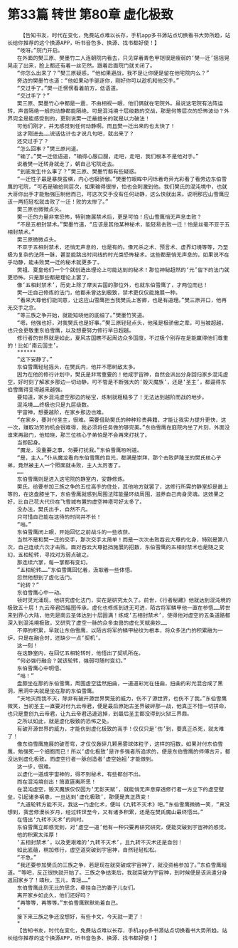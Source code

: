 # 第33篇 转世 第80章 虚化极致
        【告知书友，时代在变化，免费站点难以长存，手机app多书源站点切换看书大势所趋，站长给你推荐的这个换源APP，听书音色多、换源、找书都好使！】
       “吱呀。”院门开启。
       在外面的樊三原、樊墨竹二人连朝院内看去，只见穿着青色甲铠很是瘦弱的‘樊一迁’摇摇晃晃走了出来，脸上都还有着一丝茫然。跟着后面院门就关闭了。
       “你怎么出来了？”樊三原疑惑，“他如果避战，我不是让你硬是留在他宅院内么？”
       旁边的樊墨竹也道：“他如果动手驱逐你，刚好你可以趁机和他交手。”
       “交过手了。”樊一迁愣愣看着前方，低语道。
       “交过手了？”
       樊三原、樊墨竹心中都是一震，不由相视一眼，他们俩就在宅院外。虽说这宅院有法阵运转，声音隔绝一般的动静都能隔绝，可是混沌境十层级数的交战，那是何等层次的恐怖波动？外界完全是能感受到的，更别说樊一迁最擅长的就是以力破法！
       可他们刚才，并无感觉到任何动静啊。而且樊一迁出来的也太快了！
       这才刚进去……说话估计也才说几句吧，就出来了？
       还交过手了？
       “怎么回事？”樊三原问道。
       “输了。”樊一迁低语道，“输得心服口服，走吧，走吧，我们根本不是他对手。”
       说着樊一迁转身就走了，朝自己宅院走去。
       “到底发生什么事了？”樊三原、樊墨竹都有些疑惑。
       “一迁性子最是暴戾蛮横，内心也极骄傲。”樊墨竹眼眸中闪烁着奇异光彩看了看旁边东伯雪鹰的宅院，“可若是输给同层次，如果输得很惨，怕也会刺激到他。我们樊氏的混沌境中，也就大哥你出手才能勉强压制他而已，可这次交手没有任何动静，这么快就出来。说明那应山雪鹰应该一两招轻松就击败了一迁！败的太惨了。”
       樊三原也微微点头。
       樊一迁的力量非常恐怖，特别施展禁术后，更是可怕！应山雪鹰悄无声息击败？
       “不是五相封禁术。”樊墨竹道，“应该是其他某种秘术，能轻易击败一迁！怕是丝毫不亚于五相封禁术。”
       樊三原微微点头。
       不亚于五相封禁术，还悄无声息的，也是有的。像咒杀之术、预言术、虚界幻境等等，乃至极为复杂的法阵一脉，甚至能跳出时间线的时光类恐怖秘术。这些都是悄无声息的，如果说不在乎动静，能击败樊一迁的秘术就更多了。
       樊祖、夏皇他们一个个就创造出理论上可能达到的秘术！那位神秘超然的‘元’留下的法门就更恐怖。只是那些都是理论上罢了。
       像‘五相封禁术’，历史上除了摩天古国的那位外，也就东伯雪鹰了，才两位而已！
       樊一迁自己修炼的法门，他都未曾达到极致，禁术更仅仅能施展一种。
       “看来大尊他们能同意，让这应山雪鹰担当我樊氏上客卿，也是有道理。”樊三原开口，他再无交手之念。
       “等三族之争开始，就能知晓他的底细了。”樊墨竹笑道。
       “嗯，他强也好，对我樊氏也是好事。”樊三原轻轻点头，他虽是极骄傲之辈，可当被超越，也只会更敬重东伯雪鹰，以及想要努力修行早日超越。
       修行者的世界就是如此，夏风古国瞧不起周边众多国度，不过极个别存在是能赢得他们尊重的！比如‘南云国主’。
       ******
       “这下安静了。”
       东伯雪鹰轻轻摇头，在樊氏内，他并不愿树敌太多。
       因为在他的修行计划中，樊氏是非常重要的！他成宇宙神，自然会派出分身回归家乡混沌虚空，好时刻了解家乡那边一切动静，可不管是不断强大的‘毁灭魔族’，还是‘圣主’，都逼得东伯雪鹰得变得越来越强。
       要知道，家乡混沌虚空那边的秘宝，炼制就粗糙多了！无法达到越阶而战的地步。
       混沌境……终极也只是九层级数。
       宇宙神，想要越阶，在家乡那边也难。
       “在家乡，要对付圣主，很难。需要借助樊氏的种种珍贵典籍，才能让我实力提升更快，这一次，赚取功劳的机会很难得，我必须将任务做的够完美。”东伯雪鹰在庭院内坐了片刻，外面没谁来再敲门，他知晓，那三位核心子弟怕是不会再来打扰了。
       当即起身。
       “魔龙，没重要之事，勿要打扰我。”东伯雪鹰吩咐道。
       “是，主人。”仆从魔龙看向东伯雪鹰的目光，都满是崇拜，那个击败萨隆王的樊氏核心子弟，竟然被主人一个照面就击败，主人太厉害了。
       ……
       东伯雪鹰则是进入这宅院的静室内，安静修炼。
       樊氏，给要参加三族之争的五位高手的住处，其他地方就罢了，这修行所需的静室却是最上等的，在这盘膝坐下，东伯雪鹰就感到周围法阵能量环绕周围，滋养自己肉身灵魂。这效果之好，比自己花大代价在飞雪城布置的虚空神塔可好太多了。
       没办法，樊氏出手，自然不凡。
       只可惜自己能在这待的时间并不长！
       “嗡。”
       东伯雪鹰闭上眼，开始回忆之前战斗的一些收获。
       当然不是和樊一迁的交手，那次交手太简单！而是一次次击败吞云大尊的化身，特别是第八次，自己连续六次才击败。面对吞云大尊抵挡施展的招数，东伯雪鹰的五相封禁术也是随之变幻，五相轮转，寻找对方弱点破之。
       那连续六掌，每一掌都有变幻。
       “五相轮转……”东伯雪鹰回忆着，汲取着一些体悟。
       忽然他想到了虚化法门。
       “轮转？”
       东伯雪鹰心中一动。
       顿时灵光涌现，他研究虚化法门，实在是研究太久了。前世，《行者秘藏》他就达到混沌境的极致五十层！九云帝君四幅图传承，虚化也修炼到进无可进，陌古将军鳞甲他一直在参悟……转世来到界心大陆，他先是南云圣体达到十层圆满！练成‘五相封禁术’，使得他对虚空的五条道路都深入到混沌境极致，又研究了虚空一脉的众多虫兽的虚化天赋奥妙……
       不停的积累，早就让东伯雪鹰，以陌古将军的鳞甲秘纹为根本，将众多法门的积累融为一炉，只是在融合时，还缺少一点‘契机’。
       这一刻！
       在这静室内，在回忆五相轮转时，他悟出了契机所在。
       “何必强行融合？就该轮转，强弱可随时变幻。”
       东伯雪鹰心中明悟。
       “嗡！”
       盘膝坐在那的东伯雪鹰，周围虚空猛然扭曲，一道道彩光在扭曲，扭曲的彩光混合成了黑洞，黑洞中央就是坐在那的东伯雪鹰。
       “天地灭而我不灭，除非有破开源世界樊笼的威力，伤不了源世界，也伤不了我。”东伯雪鹰微笑，当初圣主一直要对付九云帝君，便是最后原始古圣界破碎那一战，他真正不惜一切拼命，也只是重创九云帝君，让九云帝君迅速逃掉，到最后圣主都没得到火狱三界鼎。
       之所以如此，就是虚化极致的恐怖之处。
       有破开源世界的威力，才能伤到虚化极致的高手！仅仅只是‘伤’到，要真正杀死，就太难了！
       像东伯雪鹰施展的破苍穹，才仅仅轰碎几颗黑雾球体粒子，这样的招数，如果对付东伯雪鹰，勉强死一个细胞而已！所以‘虚化极致’是许多强者所追求的，便是东伯雪鹰的师傅古亓，都没达到虚化极致。而虚空行者一脉创造者‘虚空始祖’才能做到。
       这一步，很难。
       以虚化一道成宇宙神的，得不到秘术，有些都创不出。
       而在混沌境创出！简直匪夷所思！
       在混沌虚空，毁灭魔族仅仅因为‘无影天赋’，就能悄无声息穿透修行者一方立下的虚空壁垒，引起诸多祸患，一旦达到‘虚化极致’，那便是真正质变！
       “九道轮转方能不灭，我这一门虚化术，便叫《九转不灭术》吧。”东伯雪鹰微微一笑，“真没想到，我苦修漫长岁月，经过转世至今，又有诸多积累，还是在樊氏魔山最终悟出。”
       在悟出‘九转不灭术’的同时。
       东伯雪鹰立即感觉到，对‘虚空一道’他有一种只要再研究研究，便能突破到宇宙神的感觉。
       他的积累太浑厚！
       ‘五相封禁术’，以及更艰难的‘九转不灭术’，且九转不灭术还是自创！
       如此底蕴，稍加修行，虚空道突破到宇宙神，自然轻轻松松。
       “不急。”
       “我还要参加樊氏的三族之争，若是现在就突破成宇宙神了，就没资格参加了。”东伯雪鹰暗道。“等吧，反正很快就开始了。三族之争结束后，我就突破为宇宙神，到时候便是该派遣分身返回家乡了！靖秋，玉儿，青瑶……”
       东伯雪鹰此刻无比的思念，牵挂自己的妻子儿女们。
       离开家乡如此久，他们还好吗？
       “再等等，再等等。”东伯雪鹰默默劝着自己。
       *
       接下来三族之争还没想好，有些卡文，今天就一更了！
       *
       【告知书友，时代在变化，免费站点难以长存，手机app多书源站点切换看书大势所趋，站长给你推荐的这个换源APP，听书音色多、换源、找书都好使！】